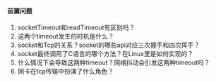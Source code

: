 #### 前置问题
1. socketTimeout和readTimeout有区别吗？
1. 这两个timeout发生的时机是什么？
1. socket和Tcp的关系？socket的哪些api对应三次握手和四次挥手？
1. socket最终调用了C语言的哪个方法？在Linux里是如何实现的？
1. 什么情况下会导致这两种timeout？网络抖动会引发这两种timeout吗？
1. 网卡在tcp传输中扮演了什么角色？